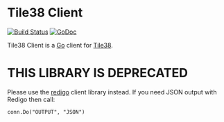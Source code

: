Tile38 Client
=============

[![Build Status](https://travis-ci.org/tidwall/tile38.svg?branch=master)](https://travis-ci.org/tidwall/tile38)
[![GoDoc](https://godoc.org/github.com/tidwall/tile38/client?status.svg)](https://godoc.org/github.com/tidwall/tile38/client)

Tile38 Client is a [Go](http://golang.org/) client for [Tile38](http://tile38.com/).

THIS LIBRARY IS DEPRECATED
==========================

Please use the [redigo](https://github.com/garyburd/redigo) client library instead.
If you need JSON output with Redigo then call:
```
conn.Do("OUTPUT", "JSON")
```
